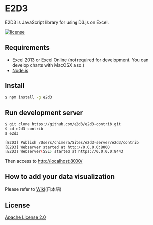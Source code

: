 E2D3
====

E2D3 is JavaScript library for using D3.js on Excel.

[![license](https://img.shields.io/badge/license-Apache%202-blue.svg?style=flat)](LICENSE)


## Requirements

* Excel 2013 or Excel Online (not required for development. You can develop charts with MacOSX also.)
* [Node.js](http://nodejs.org/)


## Install

```bash
$ npm install -g e2d3
```


## Run development server

```bash
$ git clone https://github.com/e2d3/e2d3-contrib.git
$ cd e2d3-contrib
$ e2d3

[E2D3] Publish /Users/chimera/Sites/e2d3-server/e2d3/contrib
[E2D3] Webserver started at http://0.0.0.0:8000
[E2D3] Webserver(SSL) started at https://0.0.0.0:8443
```

Then access to [http://localhost:8000/](http://localhost:8000/)


## How to add your data visualization

Please refer to [Wiki](https://github.com/e2d3/e2d3/wiki/Getting-Started)(日本語)


## License
[Apache License 2.0](LICENSE)
